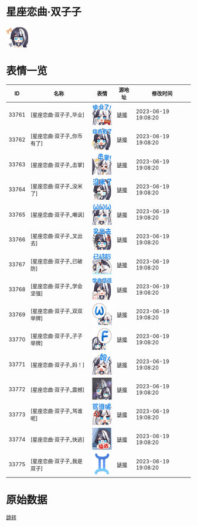 # 星座恋曲·双子子

<img src="./cover.png" height="60" alt="cover" />

# 表情一览

|ID|名称|表情|源地址|修改时间|
|----|----|----|----|----|
|33761|[星座恋曲·双子子_毕业]|<img src="./pic/033761_%5B星座恋曲·双子子_毕业%5D.png" height="60" alt="毕业"/>|[链接](https://i0.hdslb.com/bfs/garb/6ff5815fbc5c564f716375f61fb19f0c360a786b.png)|2023-06-19 19:08:20|
|33762|[星座恋曲·双子子_你币有了]|<img src="./pic/033762_%5B星座恋曲·双子子_你币有了%5D.png" height="60" alt="你币有了"/>|[链接](https://i0.hdslb.com/bfs/garb/001f855f9fc4d004db4cce2dc7ccea6c4e3a7d6a.png)|2023-06-19 19:08:20|
|33763|[星座恋曲·双子子_击掌]|<img src="./pic/033763_%5B星座恋曲·双子子_击掌%5D.png" height="60" alt="击掌"/>|[链接](https://i0.hdslb.com/bfs/garb/3ae9f248aff555f271bbd4b1ff20cb2126972355.png)|2023-06-19 19:08:20|
|33764|[星座恋曲·双子子_没米了]|<img src="./pic/033764_%5B星座恋曲·双子子_没米了%5D.png" height="60" alt="没米了"/>|[链接](https://i0.hdslb.com/bfs/garb/516bd4746c633bf3d79daac32b7e7a20783b0095.png)|2023-06-19 19:08:20|
|33765|[星座恋曲·双子子_嘲讽]|<img src="./pic/033765_%5B星座恋曲·双子子_嘲讽%5D.png" height="60" alt="嘲讽"/>|[链接](https://i0.hdslb.com/bfs/garb/bb4b3ef802a954e5e99cfe1edd9caacd537df076.png)|2023-06-19 19:08:20|
|33766|[星座恋曲·双子子_叉出去]|<img src="./pic/033766_%5B星座恋曲·双子子_叉出去%5D.png" height="60" alt="叉出去"/>|[链接](https://i0.hdslb.com/bfs/garb/642725c54c19916d72e446bf484f2bfce498adbb.png)|2023-06-19 19:08:20|
|33767|[星座恋曲·双子子_已破防]|<img src="./pic/033767_%5B星座恋曲·双子子_已破防%5D.png" height="60" alt="已破防"/>|[链接](https://i0.hdslb.com/bfs/garb/1ff43538586657fed13f4648683d7f0140010b6a.png)|2023-06-19 19:08:20|
|33768|[星座恋曲·双子子_学会坚强]|<img src="./pic/033768_%5B星座恋曲·双子子_学会坚强%5D.png" height="60" alt="学会坚强"/>|[链接](https://i0.hdslb.com/bfs/garb/96c2b30a763b3ebdf369c36ed426e0d92d44308f.png)|2023-06-19 19:08:20|
|33769|[星座恋曲·双子子_双双举牌]|<img src="./pic/033769_%5B星座恋曲·双子子_双双举牌%5D.png" height="60" alt="双双举牌"/>|[链接](https://i0.hdslb.com/bfs/garb/a989aa2c92231f897ee21b70c10e6620dabdf243.png)|2023-06-19 19:08:20|
|33770|[星座恋曲·双子子_子子举牌]|<img src="./pic/033770_%5B星座恋曲·双子子_子子举牌%5D.png" height="60" alt="子子举牌"/>|[链接](https://i0.hdslb.com/bfs/garb/53741e08260aa784c5ce82d023914e4b3207d615.png)|2023-06-19 19:08:20|
|33771|[星座恋曲·双子子_妈！]|<img src="./pic/033771_%5B星座恋曲·双子子_妈！%5D.png" height="60" alt="妈！"/>|[链接](https://i0.hdslb.com/bfs/garb/9bbb43065e82421a7416e3dbe00106ba476b1a0a.png)|2023-06-19 19:08:20|
|33772|[星座恋曲·双子子_震撼]|<img src="./pic/033772_%5B星座恋曲·双子子_震撼%5D.png" height="60" alt="震撼"/>|[链接](https://i0.hdslb.com/bfs/garb/8b96ccc6791f6bdc7dad194f2e0d261103c536af.png)|2023-06-19 19:08:20|
|33773|[星座恋曲·双子子_骂谁呢]|<img src="./pic/033773_%5B星座恋曲·双子子_骂谁呢%5D.png" height="60" alt="骂谁呢"/>|[链接](https://i0.hdslb.com/bfs/garb/38e803ba959db217b010952f7f763b9d02c29fc5.png)|2023-06-19 19:08:20|
|33774|[星座恋曲·双子子_快逃]|<img src="./pic/033774_%5B星座恋曲·双子子_快逃%5D.png" height="60" alt="快逃"/>|[链接](https://i0.hdslb.com/bfs/garb/9b28f0f45282e368371d40d3a9dede950e497aea.png)|2023-06-19 19:08:20|
|33775|[星座恋曲·双子子_我是双子]|<img src="./pic/033775_%5B星座恋曲·双子子_我是双子%5D.png" height="60" alt="我是双子"/>|[链接](https://i0.hdslb.com/bfs/garb/3db04881660edd7400a83ebe3d8be86af440d45a.png)|2023-06-19 19:08:20|

# 原始数据

[跳转](./raw.json)

